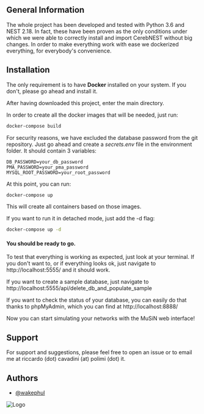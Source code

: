 ## General Information

The whole project has been developed and tested with Python 3.6 and NEST 2.18. In fact, these have been proven as the only conditions under which we were able to correctly install and import CerebNEST without big changes.
In order to make everything work with ease we dockerized everything, for everybody's convenience.

## Installation

The only requirement is to have **Docker** installed on your system.
If you don't, please go ahead and install it.

After having downloaded this project, enter the main directory.

In order to create all the docker images that will be needed, just run:

```bash
docker-compose build
```

For security reasons, we have excluded the database password from the git repository. Just go ahead and create a _secrets.env_ file in the environment folder.
It should contain 3 variables:

```
DB_PASSWORD=your_db_password
PMA_PASSWORD=your_pma_password
MYSQL_ROOT_PASSWORD=your_root_password
```

At this point, you can run:

```bash
docker-compose up
```

This will create all containers based on those images.

If you want to run it in detached mode, just add the -d flag:

```bash
docker-compose up -d
```

#### You should be ready to go.

To test that everything is working as expected, just look at your terminal. If you don't want to, or if everything looks ok, just navigate to http://localhost:5555/ and it should work.

If you want to create a sample database, just navigate to http://localhost:5555/api/delete_db_and_populate_sample

If you want to check the status of your database, you can easily do that thanks to phpMyAdmin, which you can find at http://localhost:8888/

Now you can start simulating your networks with the MuSiN web interface!

## Support

For support and suggestions, please feel free to open an issue or to email me at riccardo (dot) cavadini (at) polimi (dot) it.

## Authors

- [@wakephul](https://www.twitter.com/wakephul)

![Logo](https://i.ibb.co/zffhCBm/Mu-Si-N-logo.png)

